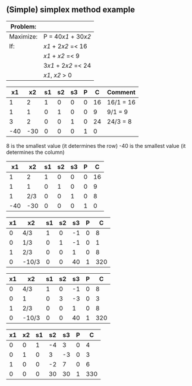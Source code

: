 ## (Simple) simplex method example

| Problem: |  |
| -- | -- |
| Maximize: | P = 40*x1* + 30*x2* |
| If: | *x1* + 2*x2* =< 16 |
|  | *x1* + *x2* =< 9 |
|  | 3*x1* + 2*x2* =< 24 |
|  | *x1*, *x2* > 0 |

| x1 | x2 | s1 | s2 | s3 | P | C | Comment |
| -- | -- | -- | -- | -- | -- | -- | -- |
| 1 | 2 | 1 | 0 | 0 | 0 | 16 |  16/1 = 16 |
| 1 | 1 | 0 | 1 | 0 | 0 | 9 |  9/1 = 9 |
| 3 | 2 | 0 | 0 | 1 | 0 | 24 |  24/3 = 8 |
| -40 | -30 | 0 | 0 | 0 | 1 | 0 |    |

8 is the smallest value (it determines the row)
-40 is the smallest value (it determines the column)

| x1 | x2 | s1 | s2 | s3 | P | C |
| -- | -- | -- | -- | -- | -- | -- |
| 1 | 2 | 1 | 0 | 0 | 0 | 16 |
| 1 | 1 | 0 | 1 | 0 | 0 | 9 |
| 1 | 2/3 | 0 | 0 | 1 | 0 | 8 |
| -40 | -30 | 0 | 0 | 0 | 1 | 0 |

| x1 | x2 | s1 | s2 | s3 | P | C |
| -- | -- | -- | -- | -- | -- | -- |
| 0 | 4/3 | 1 | 0 | -1 | 0 | 8 |
| 0 | 1/3 | 0 | 1 | -1 | 0 | 1 |
| 1 | 2/3 | 0 | 0 | 1 | 0 | 8 |
| 0 | -10/3 | 0 | 0 | 40 | 1 | 320 |

| x1 | x2 | s1 | s2 | s3 | P | C |
| -- | -- | -- | -- | -- | -- | -- |
| 0 | 4/3 | 1 | 0 | -1 | 0 | 8 |
| 0 | 1 | 0 | 3 | -3 | 0 | 3 |
| 1 | 2/3 | 0 | 0 | 1 | 0 | 8 |
| 0 | -10/3 | 0 | 0 | 40 | 1 | 320 |

| x1 | x2 | s1 | s2 | s3 | P | C |
| -- | -- | -- | -- | -- | -- | -- |
| 0 | 0 | 1 | -4 | 3 | 0 | 4 |
| 0 | 1 | 0 | 3 | -3 | 0 | 3 |
| 1 | 0 | 0 | -2 | 7 | 0 | 6 |
| 0 | 0 | 0 | 30 | 30 | 1 | 330 |
